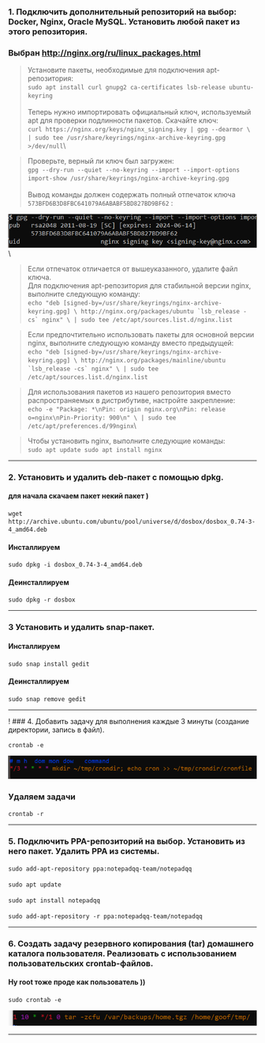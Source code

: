 ###	1.  Подключить дополнительный репозиторий на выбор: Docker, Nginx, Oracle MySQL. Установить любой пакет из этого репозитория.

### Выбран http://nginx.org/ru/linux_packages.html 

> Установите пакеты, необходимые для подключения apt-репозитория:\
    ```sudo apt install curl gnupg2 ca-certificates lsb-release ubuntu-keyring```\
\
Теперь нужно импортировать официальный ключ, используемый apt для проверки подлинности пакетов. Скачайте ключ:\
    ```curl https://nginx.org/keys/nginx_signing.key | gpg --dearmor \
        | sudo tee /usr/share/keyrings/nginx-archive-keyring.gpg >/dev/null```\

> Проверьте, верный ли ключ был загружен:\
    ```gpg --dry-run --quiet --no-keyring --import --import-options import-show /usr/share/keyrings/nginx-archive-keyring.gpg```\
\
Вывод команды должен содержать полный отпечаток ключа ```573BFD6B3D8FBC641079A6ABABF5BD827BD9BF62``` :

![ls -la](hw4.1.png)\

> Если отпечаток отличается от вышеуказанного, удалите файл ключа.
\
Для подключения apt-репозитория для стабильной версии nginx, выполните следующую команду:\
    ```echo "deb [signed-by=/usr/share/keyrings/nginx-archive-keyring.gpg] \
    http://nginx.org/packages/ubuntu `lsb_release -cs` nginx" \
        | sudo tee /etc/apt/sources.list.d/nginx.list```

> Если предпочтительно использовать пакеты для основной версии nginx, выполните следующую команду вместо предыдущей:\
    ```echo "deb [signed-by=/usr/share/keyrings/nginx-archive-keyring.gpg] \
    http://nginx.org/packages/mainline/ubuntu `lsb_release -cs` nginx" \
        | sudo tee /etc/apt/sources.list.d/nginx.list```

> Для использования пакетов из нашего репозитория вместо распространяемых в дистрибутиве, настройте закрепление:\
    ```echo -e "Package: *\nPin: origin nginx.org\nPin: release o=nginx\nPin-Priority: 900\n" \
        | sudo tee /etc/apt/preferences.d/99nginx```\

> Чтобы установить nginx, выполните следующие команды:\
    ```sudo apt update
    sudo apt install nginx```
___

###	2.  Установить и удалить deb-пакет с помощью dpkg.

#### для начала скачаем пакет некий пакет )
    wget http://archive.ubuntu.com/ubuntu/pool/universe/d/dosbox/dosbox_0.74-3-4_amd64.deb

#### Инсталлируем
	sudo dpkg -i dosbox_0.74-3-4_amd64.deb
#### Деинсталлируем
    sudo dpkg -r dosbox
___

### 3   Установить и удалить snap-пакет.

#### Инсталлируем
    sudo snap install gedit
#### Деинсталлируем
    sudo snap remove gedit
___

! ### 4.  Добавить задачу для выполнения каждые 3 минуты (создание директории, запись в файл). 

	crontab -e
	
![cron](hw4.4.png)
### Удаляем задачи
    crontab -r
___

### 5.  Подключить PPA-репозиторий на выбор. Установить из него пакет. Удалить PPA из системы.
    sudo add-apt-repository ppa:notepadqq-team/notepadqq

    sudo apt update

    sudo apt install notepadqq

    sudo add-apt-repository -r ppa:notepadqq-team/notepadqq

___

### 6.  Создать задачу резервного копирования (tar) домашнего каталога пользователя. Реализовать с использованием пользовательских crontab-файлов.

#### Ну root тоже проде как пользователь ))
    sudo crontab -e

![cron](hw4.6.png)

___

